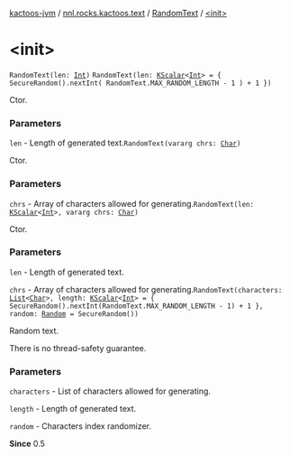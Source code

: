 [kactoos-jvm](../../index.md) / [nnl.rocks.kactoos.text](../index.md) / [RandomText](index.md) / [&lt;init&gt;](./-init-.md)

# &lt;init&gt;

`RandomText(len: `[`Int`](https://kotlinlang.org/api/latest/jvm/stdlib/kotlin/-int/index.html)`)`
`RandomText(len: `[`KScalar`](../../nnl.rocks.kactoos/-k-scalar.md)`<`[`Int`](https://kotlinlang.org/api/latest/jvm/stdlib/kotlin/-int/index.html)`> = {
            SecureRandom().nextInt(
                RandomText.MAX_RANDOM_LENGTH - 1
            ) + 1
        })`

Ctor.

### Parameters

`len` - Length of generated text.`RandomText(vararg chrs: `[`Char`](https://kotlinlang.org/api/latest/jvm/stdlib/kotlin/-char/index.html)`)`

Ctor.

### Parameters

`chrs` - Array of characters allowed for generating.`RandomText(len: `[`KScalar`](../../nnl.rocks.kactoos/-k-scalar.md)`<`[`Int`](https://kotlinlang.org/api/latest/jvm/stdlib/kotlin/-int/index.html)`>, vararg chrs: `[`Char`](https://kotlinlang.org/api/latest/jvm/stdlib/kotlin/-char/index.html)`)`

Ctor.

### Parameters

`len` - Length of generated text.

`chrs` - Array of characters allowed for generating.`RandomText(characters: `[`List`](https://kotlinlang.org/api/latest/jvm/stdlib/kotlin.collections/-list/index.html)`<`[`Char`](https://kotlinlang.org/api/latest/jvm/stdlib/kotlin/-char/index.html)`>, length: `[`KScalar`](../../nnl.rocks.kactoos/-k-scalar.md)`<`[`Int`](https://kotlinlang.org/api/latest/jvm/stdlib/kotlin/-int/index.html)`> = { SecureRandom().nextInt(RandomText.MAX_RANDOM_LENGTH - 1) + 1 }, random: `[`Random`](http://docs.oracle.com/javase/8/docs/api/java/util/Random.html)` = SecureRandom())`

Random text.

There is no thread-safety guarantee.

### Parameters

`characters` - List of characters allowed for generating.

`length` - Length of generated text.

`random` - Characters index randomizer.

**Since**
0.5

